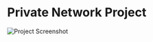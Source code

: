 # Private Network Project

![Project Screenshot](https://i.postimg.cc/6pvms4dn/Screenshot-2025-07-28-124704.png)


